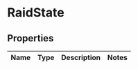 

# RaidState


## Properties

| Name | Type | Description | Notes |
|------------ | ------------- | ------------- | -------------|




